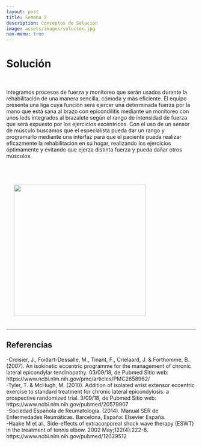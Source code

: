 ```yaml
---
layout: post
title: Semana 5
description: Conceptos de Solución
image: assets/images/solucion.jpg
nav-menu: true
---
```

<h1>Solución</h1><br>
<p>Integramos procesos de fuerza y monitoreo que serán usados durante la rehabilitación de una manera sencilla, cómoda y más eficiente. El equipo presenta una liga cuya función será ejercer una determinada fuerza por la mano que está sana al brazo con epicondilitis mediante un monitoreo con unos leds integrados al brazalete según el rango de intensidad de fuerza que será expuesto por los ejercicios excéntricos. Con el uso de un sensor de músculo buscamos que el especialista pueda dar un rango y programarlo mediante una interfaz para que el paciente pueda realizar eficazmente la rehabilitación en su hogar,  realizando los ejercicios óptimamente y evitando que ejerza distinta fuerza y pueda dañar otros músculos.</p><br><br>
<span class="image fit"><img src="assets/images/sol1.jpg" alt="" height="350" width="350" hspace="20" vspace="20"/></span>
<hr>
<h2>Referencias</h2>
<p>-Croisier, J., Foidart-Dessalle, M., Tinant, F., Crielaard, J. & Forthomme, B.. (2007). An isokinetic eccentric programme for the management of chronic lateral epicondylar tendinopathy. 03/09/18, de Pubmed Sitio web: https://www.ncbi.nlm.nih.gov/pmc/articles/PMC2658962/<br>
-Tyler, T. & McHugh, M. (2010). Addition of isolated wrist extensor eccentric exercise to standard treatment for chronic lateral epicondylosis: a prospective randomized trial. 3/09/18, de Pubmed Sitio web: https://www.ncbi.nlm.nih.gov/pubmed/20579907<br>
-Sociedad Española de Reumatología. (2014). Manual SER de Enfermedades Reumáticas. Barcelona, España: Elsevier España.<br>
-Haake M et al., Side-effects of extracorporeal shock wave therapy (ESWT) in the treatment of tennis elbow. 2002 May;122(4):222-8. https://www.ncbi.nlm.nih.gov/pubmed/12029512<br>
</p>
